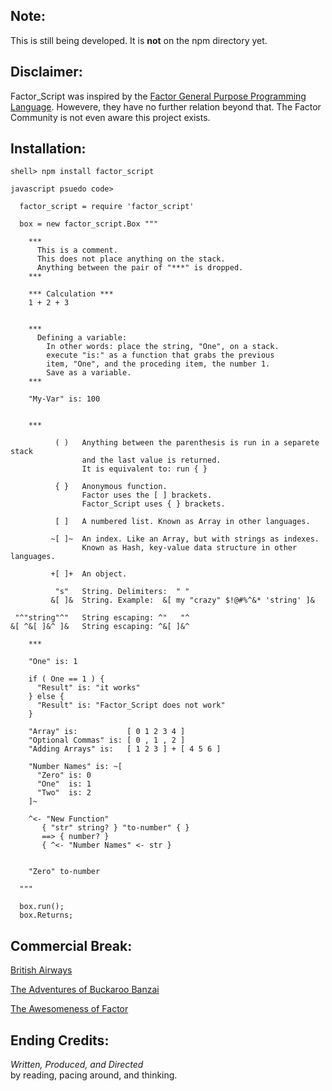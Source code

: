 Note:
----------

This is still being developed. It is **not** on the npm directory yet.

Disclaimer:
-----------

Factor\_Script was inspired by the [Factor General Purpose Programming Language](http://factorcode.org/).
Howevere, they have no further relation beyond that.  The Factor Community is not even aware this project
exists.

Installation:
-----------------------

    shell> npm install factor_script

    javascript psuedo code>

      factor_script = require 'factor_script'

      box = new factor_script.Box """

        ***
          This is a comment.
          This does not place anything on the stack.
          Anything between the pair of "***" is dropped.
        ***

        *** Calculation ***
        1 + 2 + 3


        ***
          Defining a variable:
            In other words: place the string, "One", on a stack.
            execute "is:" as a function that grabs the previous
            item, "One", and the proceding item, the number 1.
            Save as a variable.
        ***

        "My-Var" is: 100


        ***

              ( )   Anything between the parenthesis is run in a separete stack
                    and the last value is returned.
                    It is equivalent to: run { }

              { }   Anonymous function.
                    Factor uses the [ ] brackets.
                    Factor_Script uses { } brackets.

              [ ]   A numbered list. Known as Array in other languages.

             ~[ ]~  An index. Like an Array, but with strings as indexes.
                    Known as Hash, key-value data structure in other languages.

             +[ ]+  An object.

              "s"   String. Delimiters:  " "
             &[ ]&  String. Example:  &[ my "crazy" $!@#%^&* 'string' ]&

     "^"string"^"   String escaping: ^"   "^
    &[ ^&[ ]&^ ]&   String escaping: ^&[ ]&^

        ***

        "One" is: 1

        if ( One == 1 ) {
          "Result" is: "it works"
        } else {
          "Result" is: "Factor_Script does not work"
        }

        "Array" is:           [ 0 1 2 3 4 ]
        "Optional Commas" is: [ 0 , 1 , 2 ]
        "Adding Arrays" is:   [ 1 2 3 ] + [ 4 5 6 ]

        "Number Names" is: ~[
          "Zero" is: 0
          "One"  is: 1
          "Two"  is: 2
        ]~

        ^<- "New Function"
           { "str" string? } "to-number" { }
           ==> { number? }
           { ^<- "Number Names" <- str }


        "Zero" to-number

      """

      box.run();
      box.Returns;



Commercial Break:
-----------------

[British Airways](http://www.youtube.com/watch?v=Yxbgm9Bmkzw)

[The Adventures of Buckaroo Banzai](http://www.youtube.com/watch?feature=player_detailpage&v=8MqJ3iGBdOo#t=24s)

[The Awesomeness of Factor](http://www.youtube.com/watch?v=f_0QlhYlS8g)

<!-- http://www.amazon.com/dp/B00005JKEX/?tag=miniunicom-20 -->


Ending Credits:
--------------

*Written, Produced, and Directed* <br />
by reading, pacing around, and thinking.




